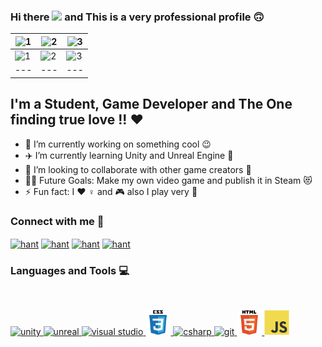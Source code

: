 ### Hi there <a href="#"><img src="https://media.giphy.com/media/hvRJCLFzcasrR4ia7z/giphy.gif" width="25px"></a> and This is a very professional profile 🙃

| ![1](https://media.giphy.com/media/mRGmoWJ7JUB5vNoCYy/giphy.gif) | ![2](https://media.giphy.com/media/5OW9D8sfzccttn3MwL/giphy.gif) | ![3](https://media.giphy.com/media/Mvc9eIKWtq1pmYUA7d/giphy.gif) |
| --- | --- | --- |
| ![1](https://media.giphy.com/media/GXD04gzl9ca2TiFoGb/giphy.gif) | ![2](https://media.giphy.com/media/wXyXa5zz5E4Lsiz3Qc/giphy.gif) | ![3](https://media.giphy.com/media/SY59c93W0XPA09DUC6/giphy.gif) |
| --- | --- | --- |


## I'm a Student, Game Developer and The One finding true love !! ❤️

- 🔰 I’m currently working on something cool :wink:
- :airplane: I’m currently learning Unity and Unreal Engine :dart:
- 👯 I’m looking to collaborate with other game creators 💯
- 🏳️‍🌈 Future Goals: Make my own video game and publish it in Steam 😻 
- ⚡ Fun fact: I :heart: ♀️ and 🎮 also I play very 🐔

### Connect with me 🦄

<p align="left">
<a href="https://www.facebook.com/hant1201" target="blank"><img align="center" src="https://www.vectorlogo.zone/logos/facebook/facebook-icon.svg" alt="hant" height="30" width="40" /></a>
<a href="https://twitter.com/nthzz121" target="blank"><img align="center" src="https://raw.githubusercontent.com/rahuldkjain/github-profile-readme-generator/master/src/images/icons/Social/twitter.svg" alt="hant" height="30" width="40" /></a>
<a href="https://www.linkedin.com/in/thanh-h%C3%A0-nguy%E1%BB%85n-64811a221/" target="blank"><img align="center" src="https://raw.githubusercontent.com/rahuldkjain/github-profile-readme-generator/master/src/images/icons/Social/linked-in-alt.svg" alt="hant" height="30" width="40" /></a>
<a href="#" target="blank"><img align="center" src="https://raw.githubusercontent.com/rahuldkjain/github-profile-readme-generator/master/src/images/icons/Social/instagram.svg" alt="hant" height="30" width="40" /></a>

<br />

### Languages and Tools :computer:
<br/> 
<p align="left"> <a href="https://unity.com/" target="_blank"> <img src="https://www.vectorlogo.zone/logos/unity3d/unity3d-icon.svg" alt="unity" width="40" height="40"/> </a> <a href="https://www.unrealengine.com/en-US/?sessionInvalidated=true" target="_blank"> <img src="https://raw.githubusercontent.com/detain/svg-logos/master/svg/unreal-1.svg" alt="unreal" width="40" height="40"/> </a> <a href="https://code.visualstudio.com/" target="_blank"> <img src="https://www.vectorlogo.zone/logos/visualstudio_code/visualstudio_code-icon.svg" alt="visual studio" width="40" height="40"/> </a> <a href="#" target="_blank"> <img src="https://raw.githubusercontent.com/devicons/devicon/master/icons/css3/css3-original-wordmark.svg" alt="css3" width="40" height="40"/> </a> <a href="#" target="_blank"> <img src="https://raw.githubusercontent.com/nthzz/devicon/master/icons/csharp/csharp-original.svg" alt="csharp" width="40" height="40"/> </a> <a href="https://git-scm.com/" target="_blank"> <img src="https://www.vectorlogo.zone/logos/git-scm/git-scm-icon.svg" alt="git" width="40" height="40"/> </a> <a href="#" target="_blank"> <img src="https://raw.githubusercontent.com/devicons/devicon/master/icons/html5/html5-original-wordmark.svg" alt="html5" width="40" height="40"/> </a> <a href="#" target="_blank"> <img src="https://raw.githubusercontent.com/devicons/devicon/master/icons/javascript/javascript-original.svg" alt="javascript" width="40" height="40"/> </a>


